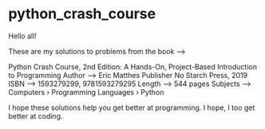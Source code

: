# python_crash_course

Hello all!

These are my solutions to problems from the book -->

Python Crash Course, 2nd Edition: A Hands-On, Project-Based Introduction to Programming
Author -->	Eric Matthes
Publisher	No Starch Press, 2019
ISBN -->	1593279299, 9781593279295
Length -->	544 pages
Subjects -->	Computers › Programming Languages › Python

I hope these solutions help you get better at programming.
I hope, I too get better at coding.




